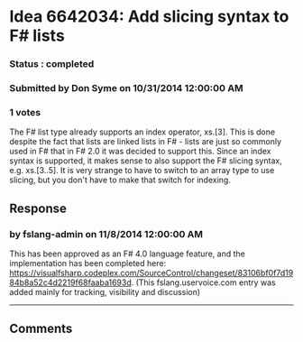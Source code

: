 # Idea 6642034: Add slicing syntax to F# lists #

### Status : completed

### Submitted by Don Syme on 10/31/2014 12:00:00 AM

### 1 votes

The F# list type already supports an index operator, xs.[3]. This is done despite the fact that lists are linked lists in F# - lists are just so commonly used in F# that in F# 2.0 it was decided to support this.
Since an index syntax is supported, it makes sense to also support the F# slicing syntax, e.g. xs.[3..5]. It is very strange to have to switch to an array type to use slicing, but you don't have to make that switch for indexing.



## Response 
### by fslang-admin on 11/8/2014 12:00:00 AM

This has been approved as an F# 4.0 language feature, and the implementation has been completed here: https://visualfsharp.codeplex.com/SourceControl/changeset/83106bf0f7d1984b8a52c4d2219f68faaba1693d. (This fslang.uservoice.com entry was added mainly for tracking, visibility and discussion)

------------------------
## Comments

